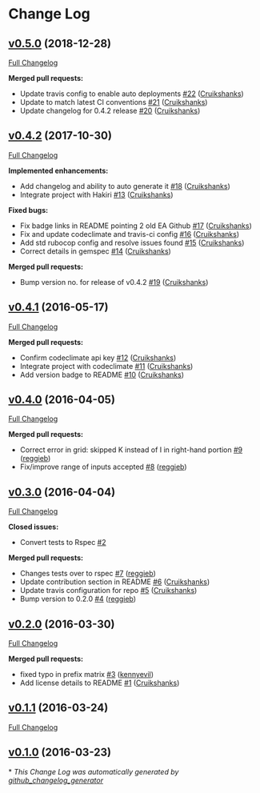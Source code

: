 # Change Log

## [v0.5.0](https://github.com/DEFRA/os-map-ref/tree/v0.5.0) (2018-12-28)
[Full Changelog](https://github.com/DEFRA/os-map-ref/compare/v0.4.2...v0.5.0)

**Merged pull requests:**

- Update travis config to enable auto deployments [\#22](https://github.com/DEFRA/os-map-ref/pull/22) ([Cruikshanks](https://github.com/Cruikshanks))
- Update to match latest CI conventions [\#21](https://github.com/DEFRA/os-map-ref/pull/21) ([Cruikshanks](https://github.com/Cruikshanks))
- Update changelog for 0.4.2 release [\#20](https://github.com/DEFRA/os-map-ref/pull/20) ([Cruikshanks](https://github.com/Cruikshanks))

## [v0.4.2](https://github.com/DEFRA/os-map-ref/tree/v0.4.2) (2017-10-30)
[Full Changelog](https://github.com/DEFRA/os-map-ref/compare/v0.4.1...v0.4.2)

**Implemented enhancements:**

- Add changelog and ability to auto generate it [\#18](https://github.com/DEFRA/os-map-ref/pull/18) ([Cruikshanks](https://github.com/Cruikshanks))
- Integrate project with Hakiri [\#13](https://github.com/DEFRA/os-map-ref/pull/13) ([Cruikshanks](https://github.com/Cruikshanks))

**Fixed bugs:**

- Fix badge links in README pointing 2 old EA Github [\#17](https://github.com/DEFRA/os-map-ref/pull/17) ([Cruikshanks](https://github.com/Cruikshanks))
- Fix and update codeclimate and travis-ci config [\#16](https://github.com/DEFRA/os-map-ref/pull/16) ([Cruikshanks](https://github.com/Cruikshanks))
- Add std rubocop config and resolve issues found [\#15](https://github.com/DEFRA/os-map-ref/pull/15) ([Cruikshanks](https://github.com/Cruikshanks))
- Correct details in gemspec [\#14](https://github.com/DEFRA/os-map-ref/pull/14) ([Cruikshanks](https://github.com/Cruikshanks))

**Merged pull requests:**

- Bump version no. for release of v0.4.2 [\#19](https://github.com/DEFRA/os-map-ref/pull/19) ([Cruikshanks](https://github.com/Cruikshanks))

## [v0.4.1](https://github.com/DEFRA/os-map-ref/tree/v0.4.1) (2016-05-17)
[Full Changelog](https://github.com/DEFRA/os-map-ref/compare/v0.4.0...v0.4.1)

**Merged pull requests:**

- Confirm codeclimate api key [\#12](https://github.com/DEFRA/os-map-ref/pull/12) ([Cruikshanks](https://github.com/Cruikshanks))
- Integrate project with codeclimate [\#11](https://github.com/DEFRA/os-map-ref/pull/11) ([Cruikshanks](https://github.com/Cruikshanks))
- Add version badge to README [\#10](https://github.com/DEFRA/os-map-ref/pull/10) ([Cruikshanks](https://github.com/Cruikshanks))

## [v0.4.0](https://github.com/DEFRA/os-map-ref/tree/v0.4.0) (2016-04-05)
[Full Changelog](https://github.com/DEFRA/os-map-ref/compare/v0.3.0...v0.4.0)

**Merged pull requests:**

- Correct error in grid: skipped K instead of I in right-hand portion [\#9](https://github.com/DEFRA/os-map-ref/pull/9) ([reggieb](https://github.com/reggieb))
- Fix/improve range of inputs accepted [\#8](https://github.com/DEFRA/os-map-ref/pull/8) ([reggieb](https://github.com/reggieb))

## [v0.3.0](https://github.com/DEFRA/os-map-ref/tree/v0.3.0) (2016-04-04)
[Full Changelog](https://github.com/DEFRA/os-map-ref/compare/v0.2.0...v0.3.0)

**Closed issues:**

- Convert tests to Rspec [\#2](https://github.com/DEFRA/os-map-ref/issues/2)

**Merged pull requests:**

- Changes tests over to rspec [\#7](https://github.com/DEFRA/os-map-ref/pull/7) ([reggieb](https://github.com/reggieb))
- Update contribution section in README [\#6](https://github.com/DEFRA/os-map-ref/pull/6) ([Cruikshanks](https://github.com/Cruikshanks))
- Update travis configuration for repo [\#5](https://github.com/DEFRA/os-map-ref/pull/5) ([Cruikshanks](https://github.com/Cruikshanks))
- Bump version to 0.2.0 [\#4](https://github.com/DEFRA/os-map-ref/pull/4) ([reggieb](https://github.com/reggieb))

## [v0.2.0](https://github.com/DEFRA/os-map-ref/tree/v0.2.0) (2016-03-30)
[Full Changelog](https://github.com/DEFRA/os-map-ref/compare/v0.1.1...v0.2.0)

**Merged pull requests:**

- fixed typo in prefix matrix [\#3](https://github.com/DEFRA/os-map-ref/pull/3) ([kennyevil](https://github.com/kennyevil))
- Add license details to README [\#1](https://github.com/DEFRA/os-map-ref/pull/1) ([Cruikshanks](https://github.com/Cruikshanks))

## [v0.1.1](https://github.com/DEFRA/os-map-ref/tree/v0.1.1) (2016-03-24)
[Full Changelog](https://github.com/DEFRA/os-map-ref/compare/v0.1.0...v0.1.1)

## [v0.1.0](https://github.com/DEFRA/os-map-ref/tree/v0.1.0) (2016-03-23)


\* *This Change Log was automatically generated by [github_changelog_generator](https://github.com/skywinder/Github-Changelog-Generator)*